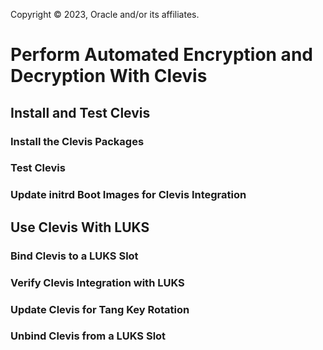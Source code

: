 Copyright © 2023, Oracle and/or its affiliates.

# Perform Automated Encryption and Decryption With Clevis

## Install and Test Clevis

### Install the Clevis Packages

### Test Clevis

### Update initrd Boot Images for Clevis Integration

## Use Clevis With LUKS

### Bind Clevis to a LUKS Slot

### Verify Clevis Integration with LUKS

### Update Clevis for Tang Key Rotation

### Unbind Clevis from a LUKS Slot

